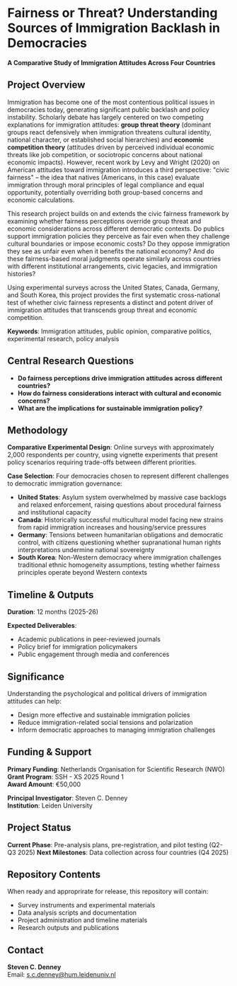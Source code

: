 # Fairness or Threat? Understanding Sources of Immigration Backlash in Democracies

**A Comparative Study of Immigration Attitudes Across Four Countries**

## Project Overview

Immigration has become one of the most contentious political issues in democracies today, generating significant public backlash and policy instability. Scholarly debate has largely centered on two competing explanations for immigration attitudes: **group threat theory** (dominant groups react defensively when immigration threatens cultural identity, national character, or established social hierarchies) and **economic competition theory** (attitudes driven by perceived individual economic threats like job competition, or sociotropic concerns about national economic impacts). However, recent work by Levy and Wright (2020) on American attitudes toward immigration introduces a third perspective: "civic fairness" – the idea that natives (Americans, in this case) evaluate immigration through moral principles of legal compliance and equal opportunity, potentially overriding both group-based concerns and economic calculations.

This research project builds on and extends the civic fairness framework by examining whether fairness perceptions override group threat and economic considerations across different democratic contexts. Do publics support immigration policies they perceive as fair even when they challenge cultural boundaries or impose economic costs? Do they oppose immigration they see as unfair even when it benefits the national economy? And do these fairness-based moral judgments operate similarly across countries with different institutional arrangements, civic legacies, and immigration histories?

Using experimental surveys across the United States, Canada, Germany, and South Korea, this project provides the first systematic cross-national test of whether civic fairness represents a distinct and potent driver of immigration attitudes that transcends group threat and economic competition.

**Keywords**: Immigration attitudes, public opinion, comparative politics, experimental research, policy analysis

## Central Research Questions

- **Do fairness perceptions drive immigration attitudes across different countries?**
- **How do fairness considerations interact with cultural and economic concerns?**
- **What are the implications for sustainable immigration policy?**

## Methodology

**Comparative Experimental Design**: Online surveys with approximately 2,000 respondents per country, using vignette experiments that present policy scenarios requiring trade-offs between different priorities.

**Case Selection**: Four democracies chosen to represent different challenges to democratic immigration governance:
- **United States**: Asylum system overwhelmed by massive case backlogs and relaxed enforcement, raising questions about procedural fairness and institutional capacity
- **Canada**: Historically successful multicultural model facing new strains from rapid immigration increases and housing/service pressures
- **Germany**: Tensions between humanitarian obligations and democratic control, with citizens questioning whether supranational human rights interpretations undermine national sovereignty  
- **South Korea**: Non-Western democracy where immigration challenges traditional ethnic homogeneity assumptions, testing whether fairness principles operate beyond Western contexts

## Timeline & Outputs

**Duration**: 12 months (2025-26)

**Expected Deliverables**:
- Academic publications in peer-reviewed journals
- Policy brief for immigration policymakers
- Public engagement through media and conferences

## Significance

Understanding the psychological and political drivers of immigration attitudes can help:
- Design more effective and sustainable immigration policies
- Reduce immigration-related social tensions and polarization
- Inform democratic approaches to managing immigration challenges

## Funding & Support

**Primary Funding**: Netherlands Organisation for Scientific Research (NWO)  
**Grant Program**: SSH - XS 2025 Round 1  
**Award Amount**: €50,000

**Principal Investigator**: Steven C. Denney  
**Institution**: Leiden University

## Project Status

**Current Phase**: Pre-analysis plans, pre-registration, and pilot testing (Q2-Q3 2025)
**Next Milestones**: Data collection across four countries (Q4 2025)

## Repository Contents

When ready and approprirate for release, this repository will contain:
- Survey instruments and experimental materials
- Data analysis scripts and documentation
- Project administration and timeline materials
- Research outputs and publications

## Contact

**Steven C. Denney**  
Email: s.c.denney@hum.leidenuniv.nl

